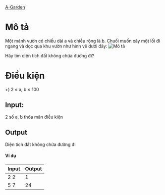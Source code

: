 [A-Garden](https://atcoder.jp/contests/ABC106/tasks/abc106_a)

# Mô tả
Một mảnh vườn có chiều dài a và chiều rộng là b. Chuối muốn xây một lối đi ngang và dọc qua khu vườn như hình vẽ dưới đây:
![Mô tả](https://img.atcoder.jp/ghi/27d063746b460f1132b6a99aa535a562.png)

Hãy tìm diện tích đất không chứa đường đi?

# Điều kiện 
+) 2 ≤ a, b ≤ 100

## Input:
2 số a, b thỏa mãn điều kiện

## Output
Diện tích đất không chứa đường đi

#### Ví dụ
| Input | Output |
| ----- | ----- |
| 2 2 | 1 |
| 5 7 | 24 |
